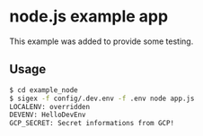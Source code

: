 # node.js example app

This example was added to provide some testing.

## Usage

```bash
$ cd example_node
$ sigex -f config/.dev.env -f .env node app.js
LOCALENV: overridden
DEVENV: HelloDevEnv
GCP_SECRET: Secret informations from GCP!
```
